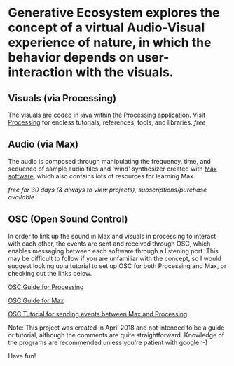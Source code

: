 # Generative Ecosystem explores the concept of a virtual Audio-Visual experience of nature, in which the behavior depends on user-interaction with the visuals.

## Visuals (via Processing)
The visuals are coded in java within the Processing application. Visit [Processing](https://processing.org/) for endless tutorials, references, tools, and libraries. 
*free*

## Audio (via Max)
The audio is composed through manipulating the frequency, time, and sequence of sample audio files and 'wind' synthesizer created with [Max software](https://cycling74.com/), which also contains lots of resources for learning Max.

*free for 30 days (& always to view projects), subscriptions/purchase available*

## OSC (Open Sound Control)
In order to link up the sound in Max and visuals in processing to interact with each other, the events are sent and received through OSC, which enables messaging between each software through a listening port. This may be difficult to follow if you are unfamiliar with the concept, so I would suggest looking up a tutorial to set up OSC for both Processing and Max, or checking out the links below.

 [OSC Guide for Processing](https://artandtech.aalto.fi/?page_id=550)
 
 [OSC Guide for Max](https://write.flossmanuals.net/pure-data/osc/)
 
 [OSC Tutorial for sending events between Max and Processing](https://medium.com/bytes-of-bits/max-facts-using-osc-to-route-max-into-processing-7635b1dba154)

Note: This project was created in April 2018 and not intended to be a guide or tutorial, although the comments are quite straightforward. Knowledge of the programs are recommended unless you're patient with google :-)

Have fun!
